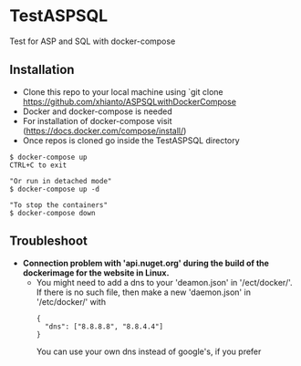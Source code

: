 # TestASPSQL
Test for ASP and SQL with docker-compose

## Installation
- Clone this repo to your local machine using `git clone https://github.com/xhianto/ASPSQLwithDockerCompose
- Docker and docker-compose is needed
- For installation of docker-compose visit (https://docs.docker.com/compose/install/)
- Once repos is cloned go inside the TestASPSQL directory
```shell
$ docker-compose up
CTRL+C to exit
```
```shell
"Or run in detached mode"
$ docker-compose up -d

"To stop the containers"
$ docker-compose down
```

## Troubleshoot
- **Connection problem with 'api.nuget.org' during the build of the dockerimage for the website in Linux.**
  - You might need to add a dns to your 'deamon.json' in '/ect/docker/'. If there is no such file, then make a new 'daemon.json' in '/etc/docker/' with
    ```shell
    {
      "dns": ["8.8.8.8", "8.8.4.4"]
    }
    ```
    You can use your own dns instead of google's, if you prefer
